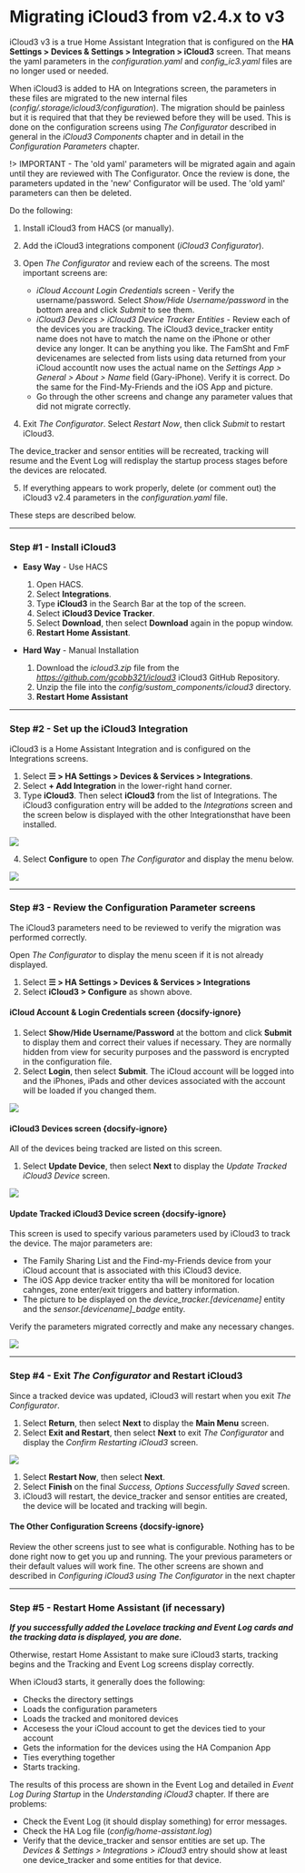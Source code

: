 # Migrating iCloud3 from v2.4.x to v3

iCloud3 v3 is a true Home Assistant Integration that is configured on the **HA Settings > Devices & Settings > Integration > iCloud3** screen. That means the yaml parameters in the *configuration.yaml* and *config_ic3.yaml* files are no longer used or needed. 

When iCloud3 is added to HA on Integrations screen, the parameters in these files are migrated to the new internal files (*config/.storage/icloud3/configuration*). The migration should be painless but it is required that that they be reviewed before they will be used. This is done on the configuration screens using *The Configurator* described in general in the *iCloud3 Components* chapter and in detail in the *Configuration Parameters* chapter.

!> IMPORTANT - The 'old yaml' parameters will be migrated again and again until they are reviewed with The Configurator. Once the review is done, the parameters updated in the 'new' Configurator will be used. The 'old yaml' parameters can then be deleted.

Do the following:
1. Install iCloud3 from HACS (or manually).
2. Add the iCloud3 integrations component (*iCloud3 Configurator*). 
3. Open *The Configurator* and review each of the screens. The most important screens are:
   - *iCloud Account Login Credentials* screen - Verify the username/password. Select *Show/Hide Username/password* in the bottom area and click *Submit* to see them.
   - *iCloud3 Devices > iCloud3 Device Tracker Entities* - Review each of the devices you are tracking. The iCloud3 device_tracker entity name does not have to match the name on the iPhone or other device any longer. It can be anything you like. The FamSht and FmF devicenames are selected from lists using data returned from your iCloud accountIt now uses the actual name on the *Settings App > General > About > Name* field (Gary-iPhone). Verify it is correct. Do the same for the Find-My-Friends and the iOS App and picture.
   - Go through the other screens and change any parameter values that did not migrate correctly.

4.  Exit *The Configurator*. Select *Restart Now*, then click *Submit* to restart iCloud3.

   The device_tracker and sensor entities will be recreated, tracking will resume and the Event Log will redisplay the startup process stages before the devices are relocated.

5. If everything appears to work properly, delete (or comment out) the iCloud3 v2.4 parameters in the *configuration.yaml* file.

These steps are described below.




------
### Step #1 - Install iCloud3

- **Easy Way** -  Use HACS
  1. Open HACS.
  2. Select **Integrations**.
  3. Type **iCloud3** in the Search Bar at the top of the screen. 
  4. Select **iCloud3 Device Tracker**.
  5. Select **Download**, then select **Download** again in the popup window.
  6. **Restart Home Assistant**.

- **Hard Way** - Manual Installation
  1. Download the *icloud3.zip* file from the *https://github.com/gcobb321/icloud3* iCloud3 GitHub Repository.
  2. Unzip the file into the *config/sustom_components/icloud3* directory.
  3. **Restart Home Assistant**




------
### Step #2 - Set up the iCloud3 Integration

iCloud3 is a Home Assistant Integration and is configured on the Integrations screens.

1. Select **☰ > HA Settings > Devices & Services > Integrations**.
2. Select **+ Add Integration** in the lower-right hand corner.
3. Type **iCloud3**. Then select **iCloud3** from the list of Integrations. 
   The iCloud3 configuration entry will be added to the *Integrations* screen and the screen below is displayed with the other Integrationsthat have been installed.

![](../images/cf-configurator.png)

4. Select **Configure** to open *The Configurator* and display the menu below. 

![](../images/cf-menu-1.png)


------
### Step #3 - Review the Configuration Parameter screens

The iCloud3 parameters need to be reviewed to verify the migration was performed correctly.

Open *The Configurator* to display the menu sceen if it is not already displayed.

1. Select **☰ > HA  Settings > Devices & Services > Integrations**
2. Select **iCloud3 > Configure** as shown above.


#### iCloud Account & Login Credentials screen  {docsify-ignore}

1. Select **Show/Hide Username/Password** at the bottom and click **Submit** to display them and correct their values if necessary. They are normally hidden from view for security purposes and the password is encrypted in the configuration file.
2. Select **Login**, then select **Submit**.  The iCloud account will be logged into and the iPhones, iPads and other devices associated with the account will be loaded if you changed them.

![](../images/cf-acct-login.png)



#### iCloud3 Devices screen  {docsify-ignore}

All of the devices being tracked are listed on this screen. 

1. Select **Update Device**, then select **Next** to display the *Update Tracked iCloud3 Device* screen.

![](../images/cf-device-list.png)


#### Update Tracked iCloud3 Device screen  {docsify-ignore}

This screen is used to specify various parameters used by iCloud3 to track the device. The major parameters are:
- The Family Sharing List and the Find-my-Friends device from your iCloud account that is associated with this iCloud3 device.
- The iOS App device tracker entity tha will be monitored for location cahnges, zone enter/exit triggers and battery information.
- The picture to be displayed on the *device_tracker.[devicename]* entity and the *sensor.[devicename]_badge* entity.

Verify the parameters migrated correctly and make any necessary changes.

![](../images/cf-device-update.png)


-----

### Step #4 - Exit *The Configurator* and Restart iCloud3

Since a tracked device was updated, iCloud3 will restart when you exit *The Configurator*.

1. Select **Return**, then select **Next** to display the **Main Menu** screen.
2. Select **Exit and Restart**, then select **Next** to exit *The Configurator* and display the *Confirm Restarting iCloud3* screen.

![](../images/cf-confirm-ic3-restart.png)

1. Select **Restart Now**, then select **Next**.
2. Select **Finish** on the final *Success, Options Successfully Saved* screen.
3. iCloud3 will restart, the device_tracker and sensor entities are created, the device will be located and tracking will begin.


#### The Other Configuration Screens  {docsify-ignore}

Review the other screens just to see what is configurable. Nothing has to be done right now to get you up and running. The your previous parameters or their default values will work fine. The other screens are shown and described in *Configuring iCloud3 using The Configurator* in the next chapter


------
### Step #5 - Restart Home Assistant (if necessary)

***If you successfully added the Lovelace tracking and Event Log cards and the tracking data is displayed, you are done.***

Otherwise, restart  Home Assistant to make sure iCloud3 starts, tracking begins and the Tracking and Event Log screens display correctly. 

When iCloud3 starts, it generally does the following:

- Checks the directory settings
- Loads the configuration parameters
- Loads the tracked and monitored devices
- Accesess the your iCloud account to get the devices tied to your account
- Gets the information for the devices using the HA Companion App
- Ties everything together
- Starts tracking. 

The results of this process are shown in the Event Log and detailed in *Event Log During Startup* in the *Understanding iCloud3* chapter. If there are problems:

- Check the Event Log (it should display something) for error messages.
- Check the HA Log file (*config/home-assistant.log*)
- Verify that the device_tracker and sensor entities are set up. The *Devices & Settings > Integrations > iCloud3* entry should show at least one device_tracker and some entities for that device.

